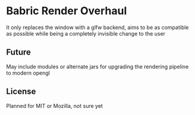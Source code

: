 # Babric Render Overhaul
It only replaces the window with a glfw backend, aims to be as compatible as possible while being a completely invisible change to the user

## Future
May include modules or alternate jars for upgrading the rendering pipeline to modern opengl 

## License
Planned for MIT or Mozilla, not sure yet
